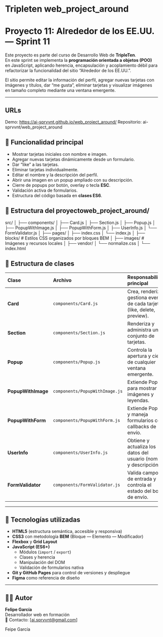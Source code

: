 # Tripleten web_project_around

# Proyecto 11: Alrededor de los EE.UU. — Sprint 11

Este proyecto es parte del curso de Desarrollo Web de **TripleTen**.  
En este sprint se implementa la **programación orientada a objetos (POO)** en JavaScript, aplicando herencia, encapsulación y acoplamiento débil para refactorizar la funcionalidad del sitio “Alrededor de los EE.UU.”.

El sitio permite editar la información del perfil, agregar nuevas tarjetas con imágenes y títulos, dar “me gusta”, eliminar tarjetas y visualizar imágenes en tamaño completo mediante una ventana emergente.

---

## URLs

Demo: https://ai-sprvvnt.github.io/web_project_around/
Repositorio: ai-sprvvnt/web_project_around

## 🚀 Funcionalidad principal

- Mostrar tarjetas iniciales con nombre e imagen.
- Agregar nuevas tarjetas dinámicamente desde un formulario.
- Dar “like” a las tarjetas.
- Eliminar tarjetas individualmente.
- Editar el nombre y la descripción del perfil.
- Abrir una imagen en un popup ampliado con su descripción.
- Cierre de popups por botón, overlay o tecla **ESC**.
- Validación activa de formularios.
- Estructura del código basada en **clases ES6**.

## 📁 Estructura del proyectoweb_project_around/

src/
│
├── components/
│ ├── Card.js
│ ├── Section.js
│ ├── Popup.js
│ ├── PopupWithImage.js
│ ├── PopupWithForm.js
│ ├── UserInfo.js
│ └── FormValidator.js
│
├── pages/
│ ├── index.css
│ └── index.js
│
├── blocks/ # Estilos CSS organizados por bloques BEM
│
├── images/ # Imágenes y recursos locales
│
├── vendor/
│ └── normalize.css
│
└── index.html

## 🧩 Estructura de clases

| Clase              | Archivo                        | Responsabilidad principal                                                   |
| :----------------- | :----------------------------- | :-------------------------------------------------------------------------- |
| **Card**           | `components/Card.js`           | Crea, renderiza y gestiona eventos de cada tarjeta (like, delete, preview). |
| **Section**        | `components/Section.js`        | Renderiza y administra un conjunto de tarjetas.                             |
| **Popup**          | `components/Popup.js`          | Controla la apertura y cierre de cualquier ventana emergente.               |
| **PopupWithImage** | `components/PopupWithImage.js` | Extiende Popup para mostrar imágenes y leyendas.                            |
| **PopupWithForm**  | `components/PopupWithForm.js`  | Extiende Popup y maneja formularios con callbacks de envío.                 |
| **UserInfo**       | `components/UserInfo.js`       | Obtiene y actualiza los datos del usuario (nombre y descripción).           |
| **FormValidator**  | `components/FormValidator.js`  | Valida campos de entrada y controla el estado del botón de envío.           |

---

## 🧠 Tecnologías utilizadas

- **HTML5** (estructura semántica, accesible y responsiva)
- **CSS3** con metodología **BEM** (Bloque — Elemento — Modificador)
- **Flexbox** y **Grid Layout**
- **JavaScript (ES6+)**
  - Módulos (`import` / `export`)
  - Clases y herencia
  - Manipulación del DOM
  - Validación de formularios nativa
- **Git y GitHub Pages** para control de versiones y despliegue
- **Figma** como referencia de diseño

---

## 👨‍💻 Autor

**Felipe García**  
Desarrollador web en formación  
📧 Contacto: [ai.sprvvnt@gmail.com]

Feipe García
